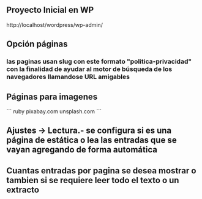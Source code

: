 ## Proyecto Inicial en WP
http://localhost/wordpress/wp-admin/

## Opción páginas
### las paginas usan slug con este formato "politica-privacidad" con la finalidad de ayudar al motor de búsqueda de los navegadores llamandose URL amigables

## Páginas para imagenes
´´´ ruby
pixabay.com
unsplash.com
´´´
## Ajustes -> Lectura.- se configura si es una página de estática o lea las entradas que se vayan agregando de forma automática
## Cuantas entradas por pagina se desea mostrar o tambien si se requiere leer todo el texto o un extracto
